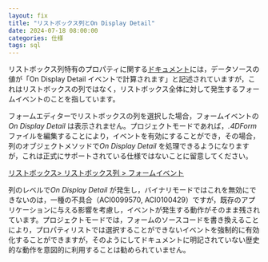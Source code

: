 ```yaml
---
layout: fix
title: "リストボックス列とOn Display Detail"
date: 2024-07-18 08:00:00
categories: 仕様
tags: sql
---
```


リストボックス列特有のプロパティに関する[ドキュメント](https://doc.4d.com/4Dv20/4D/20.2/List-box-column-specific-properties.300-6750221.ja.html#:~:text=On%20Display%20Detail)には，データソースの値が「On Display Detail イベントで計算されます」と記述されていますが，これはリストボックスの列ではなく，リストボックス全体に対して発生するフォームイベントのことを指しています。

フォームエディターでリストボックスの列を選択した場合，フォームイベントの*On Display Detail* は表示されません。プロジェクトモードであれば，*.4DForm* ファイルを編集することにより，イベントを有効にすることができ，その場合，列のオブジェクトメソッドで*On Display Detail* を処理できるようになりますが，これは正式にサポートされている仕様ではないことに留意してください。

<i class="fa fa-external-link" aria-hidden="true"></i> [リストボックス> リストボックス列 > フォームイベント](https://developer.4d.com/docs/ja/FormObjects/listboxOverview/#フォームイベント-1)

列のレベルで*On Display Detail* が発生し，バイナリモードではこれを無効にできないのは，一種の不具合（ACI0099570, ACI0100429）ですが，既存のアプリケーションに与える影響を考慮し，イベントが発生する動作がそのまま残されています。プロジェクトモードでは，フォームのソースコードを書き換えることにより，プロパティリストでは選択することができないイベントを強制的に有効化することができますが，そのようにしてドキュメントに明記されていない歴史的な動作を意図的に利用することは勧められていません。
